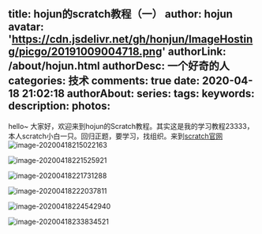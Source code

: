 title: hojun的scratch教程（一）
author: hojun
avatar: 'https://cdn.jsdelivr.net/gh/honjun/ImageHosting/picgo/20191009004718.png'
authorLink: /about/hojun.html
authorDesc: 一个好奇的人
categories: 技术
comments: true
date: 2020-04-18 21:02:18
authorAbout:
series:
tags:
keywords:
description:
photos:
---

hello~ 大家好，欢迎来到hojun的Scratch教程。其实这是我的学习教程23333，本人scratch小白一只。回归正题，要学习，找组织。来到[scratch官网](https://scratch.mit.edu/)
![image-20200418215022163](https://cdn.jsdelivr.net/gh/honjun/picbed/pic/image-20200418215022163.png)

![image-20200418221525921](https://cdn.jsdelivr.net/gh/honjun/picbed/pic/image-20200418221525921.png)

![image-20200418221731288](https://cdn.jsdelivr.net/gh/honjun/picbed/pic/image-20200418221731288.png)

![image-20200418222037811](https://cdn.jsdelivr.net/gh/honjun/picbed/pic/image-20200418222037811.png)

![image-20200418224542940](https://cdn.jsdelivr.net/gh/honjun/picbed/pic/image-20200418224542940.png)

![image-20200418233834521](https://cdn.jsdelivr.net/gh/honjun/picbed/pic/image-20200418233834521.png)

